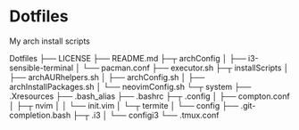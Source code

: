 # Dotfiles
My arch install scripts

Dotfiles 
├── LICENSE
├── README.md
├─┬ archConfig
│ ├── i3-sensible-terminal
│ └── pacman.conf
├── executor.sh
├─┬ installScripts
│ ├── archAURhelpers.sh
│ ├── archConfig.sh
│ ├── archInstallPackages.sh
│ └── neovimConfig.sh
└─┬ system
  ├── .Xresources
  ├── .bash_alias
  ├── .bashrc
  ├─┬ .config
  │ ├── compton.conf
  │ ├─┬ nvim
  │ │ └── init.vim
  │ └─┬ termite
  │   └── config
  ├── .git-completion.bash
  ├─┬ .i3
  │ └── configi3
  └── .tmux.conf
